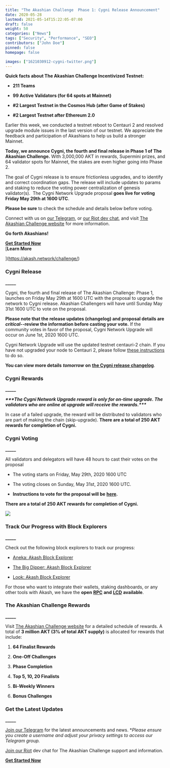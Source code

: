 ```yaml
---
title: "The Akashian Challenge  Phase 1: Cygni Release Announcement"
date: 2020-05-28
lastmod: 2021-05-14T15:22:05-07:00
draft: false
weight: 50
categories: ["News"]
tags: ["Security", "Performance", "SEO"]
contributors: ["John Doe"]
pinned: false
homepage: false

images: ["1621030912-cygni-twitter.png"]
---
```

**Quick facts about The Akashian Challenge Incentivized Testnet:**

*   **211 Teams**
    
*   **99 Active Validators (for 64 spots at Mainnet)**
    
*   **#2 Largest Testnet in the Cosmos Hub (after Game of Stakes)**
    
*   **#2 Largest Testnet after Ethereum 2.0**
    

Earlier this week, we conducted a testnet reboot to Centauri 2 and resolved upgrade module issues in the last version of our testnet. We appreciate the feedback and participation of Akashians to help us build a stronger Mainnet.   
  
**Today, we announce Cygni, the fourth and final release in Phase 1 of The Akashian Challenge.** With 3,000,000 AKT in rewards, Supermini prizes, and 64 validator spots for Mainnet, the stakes are even higher going into Phase 2.  
  
The goal of Cygni release is to ensure frictionless upgrades, and to identify and correct coordination gaps. The release will include updates to params and staking to reduce the voting power centralization of genesis validator(s).  The Cygni Network Upgrade proposal **goes live for voting Friday May 29th at 1600 UTC**.   
  
**Please be sure** to check the schedule and details below before voting.  
  
Connect with us on [our Telegram](https://t.me/AkashNW), or [our Riot dev chat](https://riot.im/app/#/room/#akashnet:matrix.org), and visit [The Akashian Challenge website](https://akash.network/challenge/) for more information.  
  
**Go forth Akashians!**

[**Get Started Now**  
](https://docs.akash.network/akashian/centauri-2)[**Learn More**  
  
](https://akash.network/challenge/)

### **Cygni Release**  
**\_\_\_\_\_**

Cygni, the fourth and final release of The Akashian Challenge: Phase 1, launches on Friday May 29th at 1600 UTC with the proposal to upgrade the network to Cygni release. Akashian Challengers will have until Sunday May 31st 1600 UTC to vote on the proposal.

**Please note that the release updates (changelog) and proposal details are** _**critical**_**\--review the information before casting your vote.** If the community votes in favor of the proposal, Cygni Network Upgrade will occur on June 1st, 2020 1600 UTC. 

Cygni Network Upgrade will use the updated testnet centauri-2 chain. If you have not upgraded your node to Centauri 2, please follow [these instructions](https://docs.akash.network/akashian/centauri-2) to do so.

**You can view more details** _**tomorrow**_ **on** [**the Cygni release changelog**](https://github.com/ovrclk/akash/releases/tag/v0.7.1).   
  

### **Cygni Rewards**  
**\_\_\_\_\_**

_**\*\*\*The Cygni Network Upgrade reward is only for on-time upgrade. The validators who are online at upgrade will receive the rewards.\*\*\***_

In case of a failed upgrade, the reward will be distributed to validators who are part of making the chain (skip-upgrade). **There are a total of 250 AKT rewards for completion of Cygni.**  
  

### **Cygni Voting**  
**\_\_\_\_\_**

All validators and delegators will have 48 hours to cast their votes on the proposal

*   The voting starts on Friday, May 29th, 2020 1600 UTC
    
*   The voting closes on Sunday, May 31st, 2020 1600 UTC.
    
*   **Instructions to vote for the proposal will be** [**here**](https://docs.akash.network/akashian/centauri-2)**.**
    

**There are a total of 250 AKT rewards for completion of Cygni.** 

![](https://www.datocms-assets.com/45776/1620922423-screen-shot-2020-05-27-at-10-19-46-pm-1024x236.png)

### **Track Our Progress with Block Explorers**  
**\_\_\_\_\_**

Check out the following block explorers to track our progress:

*   [Aneka: Akash Block Explorer](https://akash.aneka.io/)
    
*   [The Big Dipper: Akash Block Explorer](https://testnet.akash.bigdipper.live/)
    
*   [Look: Akash Block Explorer](https://look.ping.pub/#/validator)
    

For those who want to integrate their wallets, staking dashboards, or any other tools with Akash, we have the **open** [**RPC**](http://akash-rpc.vitwit.com:26657) **and** [**LCD**](http://akash-lcd.vitwit.com:1317) **available**.  
  

### **The Akashian Challenge Rewards**  
**\_\_\_\_\_**

Visit [The Akashian Challenge website](https://akash.network/blog/the-akashian-challenge-incentivized-testnet-live/) for a detailed schedule of rewards. A total of **3 million AKT (3% of total AKT supply)** is allocated for rewards that include:  

1.  **64 Finalist Rewards**
    
2.  **One-Off Challenges**
    
3.  **Phase Completion**
    
4.  **Top 5, 10, 20 Finalists**
    
5.  **Bi-Weekly Winners**
    
6.  **Bonus Challenges**  
      
    

### **Get the Latest Updates**  
**\_\_\_\_\_**

[Join our Telegram](https://t.me/AkashNW) for the latest announcements and news. \*_Please ensure you create a username and adjust your privacy settings to access our Telegram group._

[Join our Riot](https://riot.im/app/#/room/#akashnet:matrix.org) dev chat for The Akashian Challenge support and information.  
  

[**Get Started Now**  
](https://docs.akash.network/akashian/centauri-2)